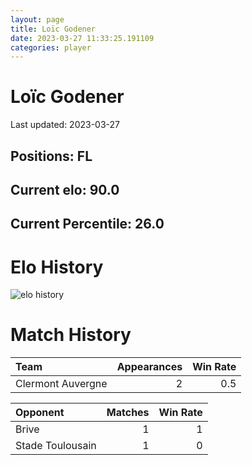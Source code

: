```yaml
---  
layout: page  
title: Loïc Godener  
date: 2023-03-27 11:33:25.191109  
categories: player  
---
```

# Loïc Godener


Last updated: 2023-03-27
## Positions: FL

## Current elo: 90.0

## Current Percentile: 26.0

# Elo History


![elo history](history_LoïcGodener.png)
# Match History


| Team              |   Appearances |   Win Rate |
|:------------------|--------------:|-----------:|
| Clermont Auvergne |             2 |        0.5 |

| Opponent         |   Matches |   Win Rate |
|:-----------------|----------:|-----------:|
| Brive            |         1 |          1 |
| Stade Toulousain |         1 |          0 |